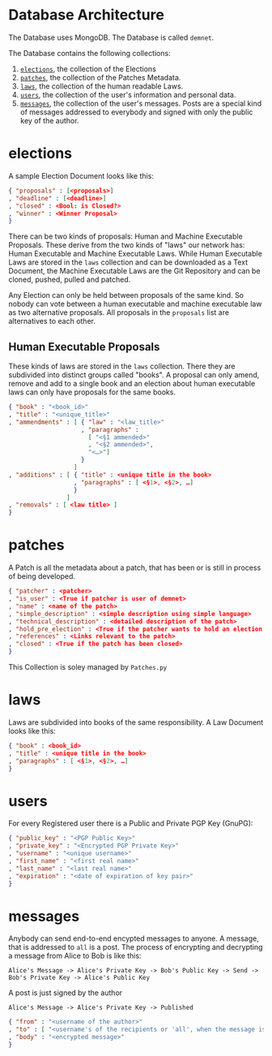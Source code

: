 # Database Architecture

The Database uses MongoDB.
The Database is called `demnet`.

The Database contains the following
collections:

1. [`elections`](#elections), the collection of the Elections
2. [`patches`](#patches), the collection of the Patches Metadata.
3. [`laws`](#laws), the collection of the human readable Laws.
4. [`users`](#users), the collection of the user's information and personal data.
5. [`messages`](#messages), the collection of the user's messages. Posts are a special kind
of messages addressed to everybody and signed with only the public key of the author.

# elections
A sample Election Document looks like this:
```json
{ "proposals" : [<proposals>]
, "deadline" : [<deadline>]
, "closed" : <Bool: is Closed?>
, "winner" : <Winner Proposal>
}
```
There can be two kinds of proposals:
Human and Machine Executable Proposals.
These derive from the two kinds of "laws"
our network has:
Human Executable and Machine Executable Laws.
While Human Executable Laws are stored in the `laws` collection
and can be downloaded as a Text Document, the Machine Executable
Laws are the Git Repository and can be cloned, pushed, pulled and
patched.

Any Election can only be held between proposals of the same kind.
So nobody can vote between a human executable and machine executable law
as two alternative proposals.
All proposals in the `proposals` list are alternatives to each other.

## Human Executable Proposals
These kinds of laws are stored in the `laws` collection.
There they are subdivided into distinct groups called "books".
A proposal can only amend, remove and add to a single book
and an election about human executable laws can only
have proposals for the same books.
```json
{ "book" : "<book_id>"
, "title" : "<unique_title>"
, "ammendments" : [ { "law" : "<law_title>"
                    , "paragraphs" :
                      [ "<§1 ammended>"
                      , "<§2 ammended>",
                      "<…>"]
                    }
                  ]
, "additions" : [ { "title" : <unique title in the book>
                  , "paragraphs" : [ <§1>, <§2>, …]
                  }
                ]
, "removals" : [ <law title> ]
}
```

# patches
A Patch is all the metadata about a patch,
that has been or is still in process of being developed.
```json
{ "patcher" : <patcher>
, "is_user" : <True if patcher is user of demnet>
, "name" : <name of the patch>
, "simple_description" : <simple description using simple language>
, "technical_description" : <detailed description of the patch>
, "hold_pre_election" : <True if the patcher wants to hold an election, before starting development>
, "references" : <Links relevant to the patch>
, "closed" : <True if the patch has been closed>
}
```
This Collection is soley managed by `Patches.py`
# laws
Laws are subdivided into books of the same responsibility.
A Law Document looks like this:
```json
{ "book" : <book_id>
, "title" : <unique title in the book>
, "paragraphs" : [ <§1>, <§2>, …]
}
```

# users
For every Registered user there is a
Public and Private PGP Key (GnuPG):
```json
{ "public_key" : "<PGP Public Key>"
, "private_key" : "<Encrypted PGP Private Key>"
, "username" : "<unique username>"
, "first_name" : "<first real name>"
, "last_name" : "<last real name>"
, "expiration" : "<date of expiration of key pair>"
}
```

# messages
Anybody can send end-to-end encypted messages to anyone.
A message, that is addressed to `all` is a post.
The process of encrypting and decrypting a message
from Alice to Bob is like this:

    Alice's Message -> Alice's Private Key -> Bob's Public Key -> Send -> Bob's Private Key -> Alice's Public Key

A post is just signed by the author

    Alice's Message -> Alice's Private Key -> Published

```json
{ "from" : "<username of the author>"
, "to" : [ "<username's of the recipients or 'all', when the message is a post>" ]
, "body" : "<encrypted message>"
}

